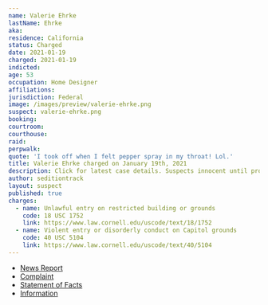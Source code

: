 ```yaml
---
name: Valerie Ehrke
lastName: Ehrke
aka:
residence: California
status: Charged
date: 2021-01-19
charged: 2021-01-19
indicted:
age: 53
occupation: Home Designer
affiliations:
jurisdiction: Federal
image: /images/preview/valerie-ehrke.png
suspect: valerie-ehrke.png
booking:
courtroom:
courthouse:
raid:
perpwalk:
quote: 'I took off when I felt pepper spray in my throat! Lol.'
title: Valerie Ehrke charged on January 19th, 2021
description: Click for latest case details. Suspects innocent until proven guilty.
author: seditiontrack
layout: suspect
published: true
charges:
  - name: Unlawful entry on restricted building or grounds
    code: 18 USC 1752
    link: https://www.law.cornell.edu/uscode/text/18/1752
  - name: Violent entry or disorderly conduct on Capitol grounds
    code: 40 USC 5104
    link: https://www.law.cornell.edu/uscode/text/40/5104
---
```


- [News Report](https://sacramento.cbslocal.com/2021/01/20/fbi-arrest-jorge-riley-valerie-ehrke-capitol/)
- [Complaint](https://www.justice.gov/opa/page/file/1356641/download)
- [Statement of Facts](https://www.justice.gov/opa/page/file/1356646/download)
- [Information](https://www.justice.gov/usao-dc/case-multi-defendant/file/1366076/download)
